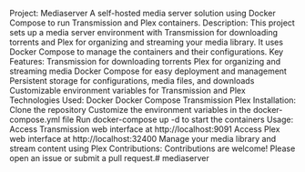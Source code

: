 Project: Mediaserver
A self-hosted media server solution using Docker Compose to run Transmission and Plex containers.
Description:
This project sets up a media server environment with Transmission for downloading torrents and Plex for organizing and streaming your media library. It uses Docker Compose to manage the containers and their configurations.
Key Features:
Transmission for downloading torrents
Plex for organizing and streaming media
Docker Compose for easy deployment and management
Persistent storage for configurations, media files, and downloads
Customizable environment variables for Transmission and Plex
Technologies Used:
Docker
Docker Compose
Transmission
Plex
Installation:
Clone the repository
Customize the environment variables in the docker-compose.yml file
Run docker-compose up -d to start the containers
Usage:
Access Transmission web interface at http://localhost:9091
Access Plex web interface at http://localhost:32400
Manage your media library and stream content using Plex
Contributions:
Contributions are welcome! Please open an issue or submit a pull request.# mediaserver
